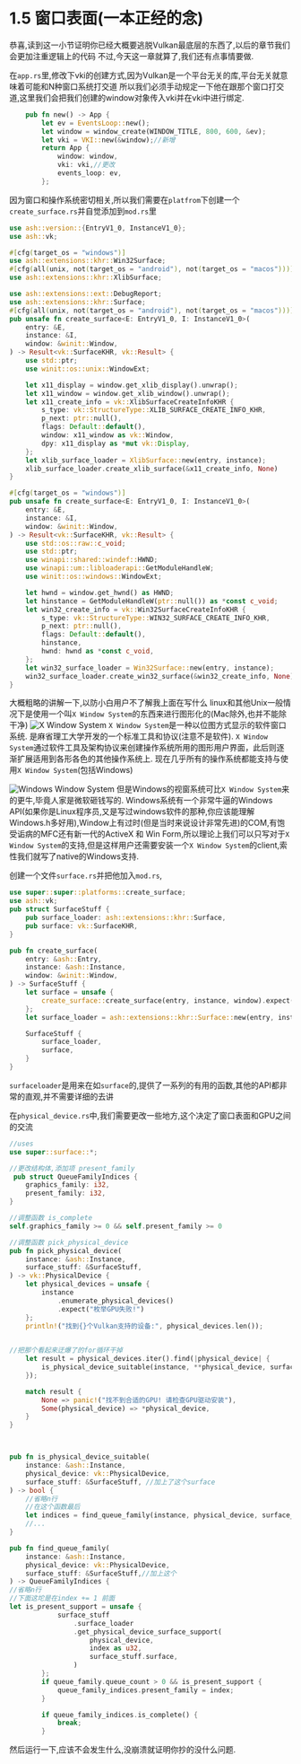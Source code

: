 # 1.5 窗口表面(一本正经的念)

恭喜,读到这一小节证明你已经大概要逃脱Vulkan最底层的东西了,以后的章节我们会更加注重逻辑上的代码
不过,今天这一章就算了,我们还有点事情要做.

在```app.rs```里,修改下vki的创建方式,因为Vulkan是一个平台无关的库,平台无关就意味着可能和N种窗口系统打交道
所以我们必须手动规定一下他在跟那个窗口打交道,这里我们会把我们创建的window对象传入vki并在vki中进行绑定.
```rust
    pub fn new() -> App {
        let ev = EventsLoop::new();
        let window = window_create(WINDOW_TITLE, 800, 600, &ev);
        let vki = VKI::new(&window);//新增
        return App {
            window: window,
            vki: vki,//更改
            events_loop: ev,
        };
```

因为窗口和操作系统密切相关,所以我们需要在```platfrom```下创建一个```create_surface.rs```并自觉添加到```mod.rs```里
```rust
use ash::version::{EntryV1_0, InstanceV1_0};
use ash::vk;

#[cfg(target_os = "windows")]
use ash::extensions::khr::Win32Surface;
#[cfg(all(unix, not(target_os = "android"), not(target_os = "macos")))]
use ash::extensions::khr::XlibSurface;

use ash::extensions::ext::DebugReport;
use ash::extensions::khr::Surface;
#[cfg(all(unix, not(target_os = "android"), not(target_os = "macos")))]
pub unsafe fn create_surface<E: EntryV1_0, I: InstanceV1_0>(
    entry: &E,
    instance: &I,
    window: &winit::Window,
) -> Result<vk::SurfaceKHR, vk::Result> {
    use std::ptr;
    use winit::os::unix::WindowExt;

    let x11_display = window.get_xlib_display().unwrap();
    let x11_window = window.get_xlib_window().unwrap();
    let x11_create_info = vk::XlibSurfaceCreateInfoKHR {
        s_type: vk::StructureType::XLIB_SURFACE_CREATE_INFO_KHR,
        p_next: ptr::null(),
        flags: Default::default(),
        window: x11_window as vk::Window,
        dpy: x11_display as *mut vk::Display,
    };
    let xlib_surface_loader = XlibSurface::new(entry, instance);
    xlib_surface_loader.create_xlib_surface(&x11_create_info, None)
}

#[cfg(target_os = "windows")]
pub unsafe fn create_surface<E: EntryV1_0, I: InstanceV1_0>(
    entry: &E,
    instance: &I,
    window: &winit::Window,
) -> Result<vk::SurfaceKHR, vk::Result> {
    use std::os::raw::c_void;
    use std::ptr;
    use winapi::shared::windef::HWND;
    use winapi::um::libloaderapi::GetModuleHandleW;
    use winit::os::windows::WindowExt;

    let hwnd = window.get_hwnd() as HWND;
    let hinstance = GetModuleHandleW(ptr::null()) as *const c_void;
    let win32_create_info = vk::Win32SurfaceCreateInfoKHR {
        s_type: vk::StructureType::WIN32_SURFACE_CREATE_INFO_KHR,
        p_next: ptr::null(),
        flags: Default::default(),
        hinstance,
        hwnd: hwnd as *const c_void,
    };
    let win32_surface_loader = Win32Surface::new(entry, instance);
    win32_surface_loader.create_win32_surface(&win32_create_info, None)
}

```
大概粗略的讲解一下,以防小白用户不了解我上面在写什么
linux和其他Unix一般情况下是使用一个叫```X Window System```的东西来进行图形化的(Mac除外,也并不能除干净)
![X Window System](.\1.5.1.png)
```X Window System```是一种以位图方式显示的软件窗口系统.
是麻省理工大学开发的一个标准工具和协议(注意不是软件).
```X Window System```通过软件工具及架构协议来创建操作系统所用的图形用户界面，此后则逐渐扩展适用到各形各色的其他操作系统上.
现在几乎所有的操作系统都能支持与使用```X Window System```(包括Windows)

![Windows Window System](.\1.5.2.png)
但是Windows的视窗系统可比```X Window System```来的更牛,毕竟人家是微软砸钱写的.
Windows系统有一个非常牛逼的Windows API(如果你是Linux程序员,又是写过windows软件的那种,你应该能理解Windows.h多好用),Window上有过时(但是当时来说设计非常先进)的COM,有饱受诟病的MFC还有新一代的ActiveX 和 Win Form,所以理论上我们可以只写对于```X Window System```的支持,但是这样用户还需要安装一个```X Window System```的client,索性我们就写了native的Windows支持.


创建一个文件```surface.rs```并把他加入```mod.rs```,
```rust
use super::super::platforms::create_surface;
use ash::vk;
pub struct SurfaceStuff {
    pub surface_loader: ash::extensions::khr::Surface,
    pub surface: vk::SurfaceKHR,
}

pub fn create_surface(
    entry: &ash::Entry,
    instance: &ash::Instance,
    window: &winit::Window,
) -> SurfaceStuff {
    let surface = unsafe {
        create_surface::create_surface(entry, instance, window).expect("创建窗口表面失败")
    };
    let surface_loader = ash::extensions::khr::Surface::new(entry, instance);

    SurfaceStuff {
        surface_loader,
        surface,
    }
}
```

```surfaceloader```是用来在如```surface```的,提供了一系列的有用的函数,其他的API都非常的直观,并不需要详细的去讲

在```physical_device.rs```中,我们需要更改一些地方,这个决定了窗口表面和GPU之间的交流
```rust
//uses
use super::surface::*;

//更改结构体,添加项 present_family
 pub struct QueueFamilyIndices {
    graphics_family: i32,
    present_family: i32,
}

//调整函数 is_complete
self.graphics_family >= 0 && self.present_family >= 0

//调整函数 pick_physical_device
pub fn pick_physical_device(
    instance: &ash::Instance,
    surface_stuff: &SurfaceStuff,
) -> vk::PhysicalDevice {
    let physical_devices = unsafe {
        instance
            .enumerate_physical_devices()
            .expect("枚举GPU失败!")
    };
    println!("找到{}个Vulkan支持的设备:", physical_devices.len());

    
//把那个看起来迂爆了的for循环干掉
    let result = physical_devices.iter().find(|physical_device| {
        is_physical_device_suitable(instance, **physical_device, surface_stuff) //这个函数也需要调整
    });

    match result {
        None => panic!("找不到合适的GPU! 请检查GPU驱动安装"),
        Some(physical_device) => *physical_device,
    }
}



pub fn is_physical_device_suitable(
    instance: &ash::Instance,
    physical_device: vk::PhysicalDevice,
    surface_stuff: &SurfaceStuff, //加上了这个surface
) -> bool {
    //省略n行
    //在这个函数最后
    let indices = find_queue_family(instance, physical_device, surface_stuff); //没错,这个也要改
    //...
}

pub fn find_queue_family(
    instance: &ash::Instance,
    physical_device: vk::PhysicalDevice,
    surface_stuff: &SurfaceStuff,//加上这个
) -> QueueFamilyIndices {
//省略n行
//下面这坨是在index += 1 前面
let is_present_support = unsafe {
            surface_stuff
                .surface_loader
                .get_physical_device_surface_support(
                    physical_device,
                    index as u32,
                    surface_stuff.surface,
                )
        };
        if queue_family.queue_count > 0 && is_present_support {
            queue_family_indices.present_family = index;
        }

        if queue_family_indices.is_complete() {
            break;
        }

```

然后运行一下,应该不会发生什么,没崩溃就证明你抄的没什么问题.